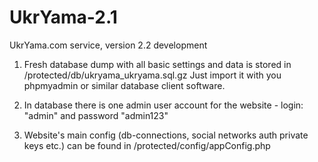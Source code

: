UkrYama-2.1
===========

UkrYama.com service, version 2.2 development

1) Fresh database dump with all basic settings and data is stored in /protected/db/ukryama_ukryama.sql.gz
   Just import it with you phpmyadmin or similar database client software.

2) In database there is one admin user account for the website - login: "admin" and password "admin123"

3) Website's main config (db-connections, social networks auth private keys etc.) can be found in /protected/config/appConfig.php
